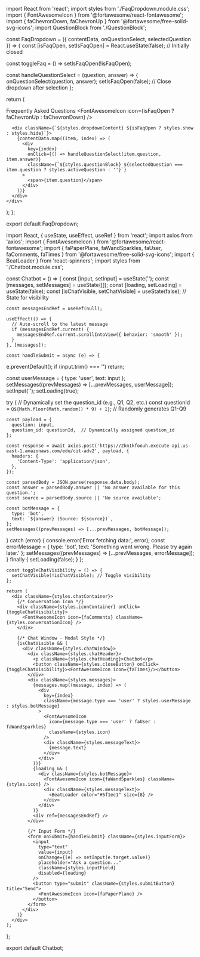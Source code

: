 import React from 'react';
import styles from './FaqDropdown.module.css';
import { FontAwesomeIcon } from '@fortawesome/react-fontawesome';
import { faChevronDown, faChevronUp } from '@fortawesome/free-solid-svg-icons';
import QuestionBlock from './QuestionBlock';

const FaqDropdown = ({ contentData, onQuestionSelect, selectedQuestion }) => {
  const [isFaqOpen, setIsFaqOpen] = React.useState(false); // Initially closed

  const toggleFaq = () => setIsFaqOpen(!isFaqOpen);

  const handleQuestionSelect = (question, answer) => {
    onQuestionSelect(question, answer);
    setIsFaqOpen(false); // Close dropdown after selection
  };

  return (
    <div className={styles.faqDropdown}>
      <div className={styles.dropdownHeader} onClick={toggleFaq}>
        <span>Frequently Asked Questions</span>
        <FontAwesomeIcon icon={isFaqOpen ? faChevronUp : faChevronDown} />
      </div>
      
      <div className={`${styles.dropdownContent} ${isFaqOpen ? styles.show : styles.hide}`}>
        {contentData.map((item, index) => (
          <div 
            key={index} 
            onClick={() => handleQuestionSelect(item.question, item.answer)} 
            className={`${styles.questionBlock} ${selectedQuestion === item.question ? styles.activeQuestion : ''}`}
          >
            <span>{item.question}</span>
          </div>
        ))}
      </div>
    </div>
  );
};

export default FaqDropdown;




  import React, { useState, useEffect, useRef } from 'react';
  import axios from 'axios';
  import { FontAwesomeIcon } from '@fortawesome/react-fontawesome';
  import { faPaperPlane, faWandSparkles, faUser, faComments, faTimes } from '@fortawesome/free-solid-svg-icons';
  import { BeatLoader } from 'react-spinners';
  import styles from './Chatbot.module.css';
  
  const Chatbot = () => {
    const [input, setInput] = useState('');
    const [messages, setMessages] = useState([]);
    const [loading, setLoading] = useState(false);
    const [isChatVisible, setChatVisible] = useState(false); // State for visibility
  
    const messagesEndRef = useRef(null);
  
    useEffect(() => {
      // Auto-scroll to the latest message
      if (messagesEndRef.current) {
        messagesEndRef.current.scrollIntoView({ behavior: 'smooth' });
      }
    }, [messages]);
  
    const handleSubmit = async (e) => {
  e.preventDefault();
  if (input.trim() === '') return;

  const userMessage = { type: 'user', text: input };
  setMessages((prevMessages) => [...prevMessages, userMessage]);
  setInput('');
  setLoading(true);

  try {
    // Dynamically set the question_id (e.g., Q1, Q2, etc.)
    const questionId = `Q${Math.floor(Math.random() * 9) + 1}`; // Randomly generates Q1-Q9

    const payload = {
      question: input,
      question_id: questionId,  // Dynamically assigned question_id
    };

    const response = await axios.post('https://2kn1kfoouh.execute-api.us-east-1.amazonaws.com/edu/cit-adv2', payload, {
      headers: {
        'Content-Type': 'application/json',
      },
    });

    const parsedBody = JSON.parse(response.data.body);
    const answer = parsedBody.answer || 'No answer available for this question.';
    const source = parsedBody.source || 'No source available';

    const botMessage = {
      type: 'bot',
      text: `${answer} (Source: ${source})`,
    };
    setMessages((prevMessages) => [...prevMessages, botMessage]);

  } catch (error) {
    console.error('Error fetching data:', error);
    const errorMessage = { type: 'bot', text: 'Something went wrong. Please try again later.' };
    setMessages((prevMessages) => [...prevMessages, errorMessage]);
  } finally {
    setLoading(false);
  }
};




  
    const toggleChatVisibility = () => {
      setChatVisible(!isChatVisible); // Toggle visibility
    };
  
    return (
      <div className={styles.chatContainer}>
        {/* Conversation Icon */}
        <div className={styles.iconContainer} onClick={toggleChatVisibility}>
          <FontAwesomeIcon icon={faComments} className={styles.conversationIcon} />
        </div>
  
        {/* Chat Window - Modal Style */}
        {isChatVisible && (
          <div className={styles.chatWindow}>
            <div className={styles.chatHeader}>
              <p className={styles.chatHeading}>Chatbot</p>
              <button className={styles.closeButton} onClick={toggleChatVisibility}><FontAwesomeIcon icon={faTimes}/></button>
            </div>
            <div className={styles.messages}>
              {messages.map((message, index) => (
                <div
                  key={index}
                  className={message.type === 'user' ? styles.userMessage : styles.botMessage}
                >
                  <FontAwesomeIcon
                    icon={message.type === 'user' ? faUser : faWandSparkles}
                    className={styles.icon}
                  />
                  <div className={styles.messageText}>
                    {message.text}
                  </div>
                </div>
              ))}
              {loading && (
                <div className={styles.botMessage}>
                  <FontAwesomeIcon icon={faWandSparkles} className={styles.icon} />
                  <div className={styles.messageText}>
                    <BeatLoader color="#5f1ec1" size={8} />
                  </div>
                </div>
              )}
              <div ref={messagesEndRef} />
            </div>
  
            {/* Input Form */}
            <form onSubmit={handleSubmit} className={styles.inputForm}>
              <input
                type="text"
                value={input}
                onChange={(e) => setInput(e.target.value)}
                placeholder="Ask a question..."
                className={styles.inputField}
                disabled={loading}
              />
              <button type="submit" className={styles.submitButton} title="Send">
                <FontAwesomeIcon icon={faPaperPlane} />
              </button>
            </form>
          </div>
        )}
      </div>
    );
  };
  
  export default Chatbot;
